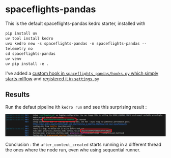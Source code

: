 # spaceflights-pandas

This is the default spaceflights-pandas kedro starter, installed with 
```
pip install uv
uv tool install kedro
uvx kedro new -s spaceflights-pandas -n spaceflights-pandas --telemetry no
cd spaceflights-pandas
uv venv
uv pip install -e .
```

I've added a  [custom hook in ``spaceflights_pandas/hooks.py`` which simply starts mlflow](https://github.com/Galileo-Galilei/kedro_mlflow_624/blob/main/src/spaceflights_pandas/hooks.py) and [registered it in ``settings.py``](https://github.com/Galileo-Galilei/kedro_mlflow_624/blob/429aa4a28da094ba5279e79bcd8442d2a939e7e5/src/spaceflights_pandas/settings.py#L9-L12)

## Results

Run the defaut pipeline ith ``kedro run`` and see this surprising result :

![Running with mlflow custom hook](image.png)

Conclusion : the ``after_context_created`` starts running in a different thread the ones where the node run, even whe using sequential runner.